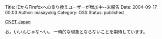 Title: IEからFirefoxへの乗り換えユーザーが増加中--米報告
Date: 2004-09-17 00:03
Author: masayukig
Category: OSS
Status: published

[CNET
Japan](http://japan.cnet.com/news/media/story/0,2000047715,20074203,00.htm)

お。いいんじゃな〜い。
一時的な現象とならないことを期待しています。
